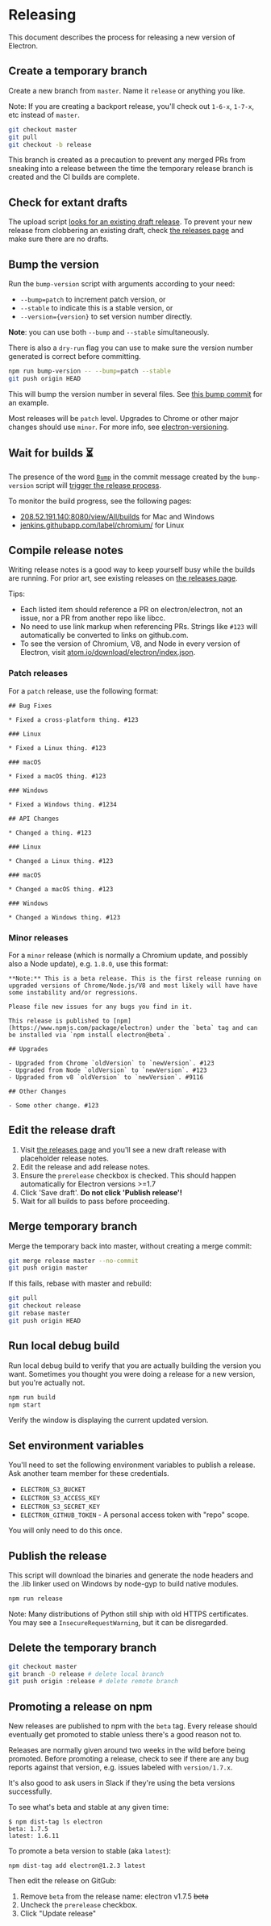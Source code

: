 # Releasing

This document describes the process for releasing a new version of Electron.

## Create a temporary branch

Create a new branch from `master`. Name it `release` or anything you like.

Note: If you are creating a backport release, you'll check out `1-6-x`, `1-7-x`, etc instead of `master`. 

```sh
git checkout master
git pull
git checkout -b release
```

This branch is created as a precaution to prevent any merged PRs from sneaking into a release between the time the temporary release branch is created and the CI builds are complete.

## Check for extant drafts

The upload script [looks for an existing draft release](https://github.com/electron/electron/blob/7961a97d7ddbed657c6c867cc8426e02c236c077/script/upload.py#L173-L181). To prevent your new release
from clobbering an existing draft, check [the releases page] and
make sure there are no drafts.

## Bump the version

Run the `bump-version` script with arguments according to your need:
- `--bump=patch` to increment patch version, or
- `--stable` to indicate this is a stable version, or
- `--version={version}` to set version number directly.

**Note**: you can use both `--bump` and `--stable` simultaneously.

There is also a `dry-run` flag you can use to make sure the version number generated is correct before committing.

```sh
npm run bump-version -- --bump=patch --stable
git push origin HEAD
```

This will bump the version number in several files. See [this bump commit] for an example.

Most releases will be `patch` level. Upgrades to Chrome or other major changes should use `minor`. For more info, see [electron-versioning].

## Wait for builds :hourglass_flowing_sand:

The presence of the word [`Bump`](https://github.com/electron/electron/blob/7961a97d7ddbed657c6c867cc8426e02c236c077/script/cibuild-linux#L3-L6) in the commit message created by the `bump-version` script
will [trigger the release process](https://github.com/electron/electron/blob/7961a97d7ddbed657c6c867cc8426e02c236c077/script/cibuild#L82-L96).

To monitor the build progress, see the following pages:

- [208.52.191.140:8080/view/All/builds](http://208.52.191.140:8080/view/All/builds) for Mac and Windows
- [jenkins.githubapp.com/label/chromium/](https://jenkins.githubapp.com/label/chromium/) for Linux

## Compile release notes

Writing release notes is a good way to keep yourself busy while the builds are running.
For prior art, see existing releases on [the releases page].

Tips:

- Each listed item should reference a PR on electron/electron, not an issue, nor a PR from another repo like libcc.
- No need to use link markup when referencing PRs. Strings like `#123` will automatically be converted to links on github.com.
- To see the version of Chromium, V8, and Node in every version of Electron, visit [atom.io/download/electron/index.json](https://atom.io/download/electron/index.json).

### Patch releases

For a `patch` release, use the following format:

```
## Bug Fixes

* Fixed a cross-platform thing. #123

### Linux

* Fixed a Linux thing. #123

### macOS

* Fixed a macOS thing. #123

### Windows

* Fixed a Windows thing. #1234

## API Changes

* Changed a thing. #123

### Linux

* Changed a Linux thing. #123

### macOS

* Changed a macOS thing. #123

### Windows

* Changed a Windows thing. #123
```

### Minor releases

For a `minor` release (which is normally a Chromium update, and possibly also a Node update), e.g. `1.8.0`, use this format:

```
**Note:** This is a beta release. This is the first release running on upgraded versions of Chrome/Node.js/V8 and most likely will have have some instability and/or regressions.

Please file new issues for any bugs you find in it.

This release is published to [npm](https://www.npmjs.com/package/electron) under the `beta` tag and can be installed via `npm install electron@beta`.

## Upgrades

- Upgraded from Chrome `oldVersion` to `newVersion`. #123
- Upgraded from Node `oldVersion` to `newVersion`. #123
- Upgraded from v8 `oldVersion` to `newVersion`. #9116

## Other Changes

- Some other change. #123
```

## Edit the release draft

1. Visit [the releases page] and you'll see a new draft release with placeholder release notes.
1. Edit the release and add release notes.
1. Ensure the `prerelease` checkbox is checked. This should happen automatically for Electron versions >=1.7
1. Click 'Save draft'. **Do not click 'Publish release'!**
1. Wait for all builds to pass before proceeding. 

## Merge temporary branch

Merge the temporary back into master, without creating a merge commit:

```sh
git merge release master --no-commit
git push origin master
```

If this fails, rebase with master and rebuild:

```sh
git pull
git checkout release
git rebase master
git push origin HEAD
```

## Run local debug build

Run local debug build to verify that you are actually building the version you want. Sometimes you thought you were doing a release for a new version, but you're actually not.

```sh
npm run build
npm start
```

Verify the window is displaying the current updated version.

## Set environment variables

You'll need to set the following environment variables to publish a release. Ask another team member for these credentials.

- `ELECTRON_S3_BUCKET`
- `ELECTRON_S3_ACCESS_KEY`
- `ELECTRON_S3_SECRET_KEY`
- `ELECTRON_GITHUB_TOKEN` - A personal access token with "repo" scope.

You will only need to do this once.

## Publish the release

This script will download the binaries and generate the node headers and the .lib linker used on Windows by node-gyp to build native modules.

```sh
npm run release
```

Note: Many distributions of Python still ship with old HTTPS certificates. You may see a `InsecureRequestWarning`, but it can be disregarded.

## Delete the temporary branch

```sh
git checkout master
git branch -D release # delete local branch
git push origin :release # delete remote branch
```

[the releases page]: https://github.com/electron/electron/releases
[this bump commit]: https://github.com/electron/electron/commit/78ec1b8f89b3886b856377a1756a51617bc33f5a
[electron-versioning]: /docs/tutorial/electron-versioning.md

## Promoting a release on npm

New releases are published to npm with the `beta` tag. Every release should 
eventually get promoted to stable unless there's a good reason not to.

Releases are normally given around two weeks in the wild before being promoted.
Before promoting a release, check to see if there are any bug reports
against that version, e.g. issues labeled with `version/1.7.x`.

It's also good to ask users in Slack if they're using the beta versions successfully.

To see what's beta and stable at any given time:

```
$ npm dist-tag ls electron  
beta: 1.7.5
latest: 1.6.11
```

To promote a beta version to stable (aka `latest`):

```
npm dist-tag add electron@1.2.3 latest
```

Then edit the release on GitGub:

1. Remove `beta` from the release name: electron v1.7.5 ~~beta~~
1. Uncheck the `prerelease` checkbox.
1. Click "Update release" 